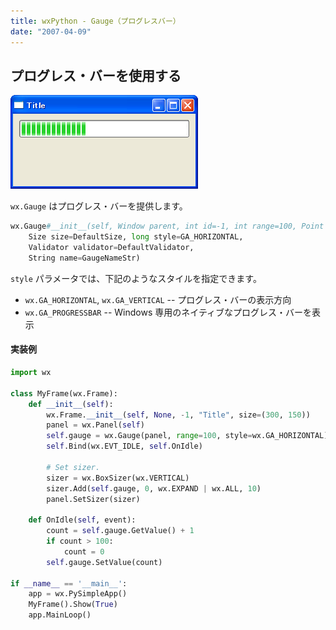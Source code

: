 ```yaml
---
title: wxPython - Gauge（プログレスバー）
date: "2007-04-09"
---
```


プログレス・バーを使用する
----

![./image/20070409-gauge.png](./image/20070409-gauge.png)

`wx.Gauge` はプログレス・バーを提供します。

```python
wx.Gauge#__init__(self, Window parent, int id=-1, int range=100, Point pos=DefaultPosition,
    Size size=DefaultSize, long style=GA_HORIZONTAL,
    Validator validator=DefaultValidator,
    String name=GaugeNameStr)
```

`style` パラメータでは、下記のようなスタイルを指定できます。

- `wx.GA_HORIZONTAL`, `wx.GA_VERTICAL` -- プログレス・バーの表示方向
- `wx.GA_PROGRESSBAR` -- Windows 専用のネイティブなプログレス・バーを表示

#### 実装例

```python
import wx

class MyFrame(wx.Frame):
    def __init__(self):
        wx.Frame.__init__(self, None, -1, "Title", size=(300, 150))
        panel = wx.Panel(self)
        self.gauge = wx.Gauge(panel, range=100, style=wx.GA_HORIZONTAL)
        self.Bind(wx.EVT_IDLE, self.OnIdle)

        # Set sizer.
        sizer = wx.BoxSizer(wx.VERTICAL)
        sizer.Add(self.gauge, 0, wx.EXPAND | wx.ALL, 10)
        panel.SetSizer(sizer)

    def OnIdle(self, event):
        count = self.gauge.GetValue() + 1
        if count > 100:
            count = 0
        self.gauge.SetValue(count)

if __name__ == '__main__':
    app = wx.PySimpleApp()
    MyFrame().Show(True)
    app.MainLoop()
```

